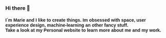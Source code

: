 ### Hi there 👋

<h4 style="
font-family: lores-12, sans-serif;">I´m Marie and I like to create things. Im obsessed with space, user experience design, machine-learning an other fancy stuff.<br>
Take a look at my Personal website to learn more about me and my work.</h4>

<!--
**MarieBreiteneder/MarieBreiteneder** is a ✨ _special_ ✨ repository because its `README.md` (this file) appears on your GitHub profile.

Here are some ideas to get you started:

- 🔭 I’m currently working on ...
- 🌱 I’m currently learning ...
- 👯 I’m looking to collaborate on ...
- 🤔 I’m looking for help with ...
- 💬 Ask me about ...
- 📫 How to reach me: ...
- 😄 Pronouns: ...
- ⚡ Fun fact: ...
-->
